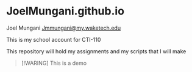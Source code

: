 # JoelMungani.github.io
Joel Mungani Jmmungani@my.waketech.edu

This is my school account for CTI-110

This repository will hold my assignments and my scripts that I will make
>[!WARING]
>This is a demo
